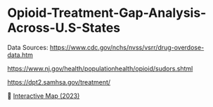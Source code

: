 # Opioid-Treatment-Gap-Analysis-Across-U.S-States

Data Sources: https://www.cdc.gov/nchs/nvss/vsrr/drug-overdose-data.htm

https://www.nj.gov/health/populationhealth/opioid/sudors.shtml

https://dpt2.samhsa.gov/treatment/

🔗 [Interactive Map (2023)](Visualization/opioid_map_2023.html)

